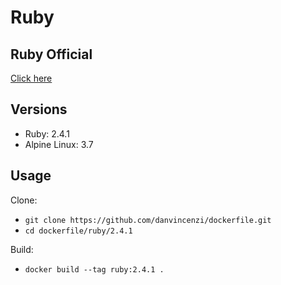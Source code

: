 # Ruby

## Ruby Official

[Click here](https://www.ruby-lang.org/en/)

## Versions

- Ruby: 2.4.1
- Alpine Linux: 3.7

## Usage

Clone:

- ``` git clone https://github.com/danvincenzi/dockerfile.git ```
- ``` cd dockerfile/ruby/2.4.1 ```

Build:

- ``` docker build --tag ruby:2.4.1 . ```
